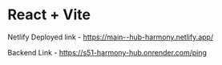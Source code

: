# React + Vite

Netlify Deployed link - https://main--hub-harmony.netlify.app/

Backend Link - https://s51-harmony-hub.onrender.com/ping